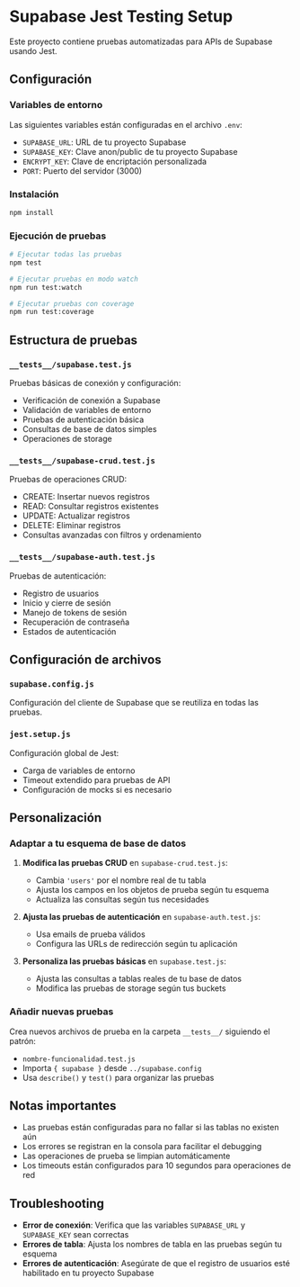 # Supabase Jest Testing Setup

Este proyecto contiene pruebas automatizadas para APIs de Supabase usando Jest.

## Configuración

### Variables de entorno
Las siguientes variables están configuradas en el archivo `.env`:

- `SUPABASE_URL`: URL de tu proyecto Supabase
- `SUPABASE_KEY`: Clave anon/public de tu proyecto Supabase  
- `ENCRYPT_KEY`: Clave de encriptación personalizada
- `PORT`: Puerto del servidor (3000)

### Instalación

```bash
npm install
```

### Ejecución de pruebas

```bash
# Ejecutar todas las pruebas
npm test

# Ejecutar pruebas en modo watch
npm run test:watch

# Ejecutar pruebas con coverage
npm run test:coverage
```

## Estructura de pruebas

### `__tests__/supabase.test.js`
Pruebas básicas de conexión y configuración:
- Verificación de conexión a Supabase
- Validación de variables de entorno
- Pruebas de autenticación básica
- Consultas de base de datos simples
- Operaciones de storage

### `__tests__/supabase-crud.test.js`
Pruebas de operaciones CRUD:
- CREATE: Insertar nuevos registros
- READ: Consultar registros existentes
- UPDATE: Actualizar registros
- DELETE: Eliminar registros
- Consultas avanzadas con filtros y ordenamiento

### `__tests__/supabase-auth.test.js`
Pruebas de autenticación:
- Registro de usuarios
- Inicio y cierre de sesión
- Manejo de tokens de sesión
- Recuperación de contraseña
- Estados de autenticación

## Configuración de archivos

### `supabase.config.js`
Configuración del cliente de Supabase que se reutiliza en todas las pruebas.

### `jest.setup.js`
Configuración global de Jest:
- Carga de variables de entorno
- Timeout extendido para pruebas de API
- Configuración de mocks si es necesario

## Personalización

### Adaptar a tu esquema de base de datos

1. **Modifica las pruebas CRUD** en `supabase-crud.test.js`:
   - Cambia `'users'` por el nombre real de tu tabla
   - Ajusta los campos en los objetos de prueba según tu esquema
   - Actualiza las consultas según tus necesidades

2. **Ajusta las pruebas de autenticación** en `supabase-auth.test.js`:
   - Usa emails de prueba válidos
   - Configura las URLs de redirección según tu aplicación

3. **Personaliza las pruebas básicas** en `supabase.test.js`:
   - Ajusta las consultas a tablas reales de tu base de datos
   - Modifica las pruebas de storage según tus buckets

### Añadir nuevas pruebas

Crea nuevos archivos de prueba en la carpeta `__tests__/` siguiendo el patrón:
- `nombre-funcionalidad.test.js`
- Importa `{ supabase }` desde `../supabase.config`
- Usa `describe()` y `test()` para organizar las pruebas

## Notas importantes

- Las pruebas están configuradas para no fallar si las tablas no existen aún
- Los errores se registran en la consola para facilitar el debugging
- Las operaciones de prueba se limpian automáticamente
- Los timeouts están configurados para 10 segundos para operaciones de red

## Troubleshooting

- **Error de conexión**: Verifica que las variables `SUPABASE_URL` y `SUPABASE_KEY` sean correctas
- **Errores de tabla**: Ajusta los nombres de tabla en las pruebas según tu esquema
- **Errores de autenticación**: Asegúrate de que el registro de usuarios esté habilitado en tu proyecto Supabase
